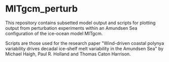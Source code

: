 # MITgcm_perturb

This repository contains subsetted model output and scripts for plotting output from perturbation experiments within an Amundsen Sea configuration of the ice-ocean model MITgcm.

Scripts are those used for the research paper "Wind-driven coastal polynya variability drives decadal ice-shelf melt variability in the Amundsen Sea" by Michael Haigh, Paul R. Holland and Thomas Caton Harrison.
